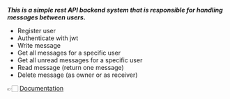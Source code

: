 **_This is a simple rest API backend system that is responsible for handling
messages between users._**

* Register user
* Authenticate with jwt
* Write message
* Get all messages for a specific user
* Get all unread messages for a specific user
* Read message (return one message)
* Delete message (as owner or as receiver)

👉🏻 [Documentation](https://documenter.getpostman.com/view/11285415/TzkyMzwv "No Worries You Can Press It")